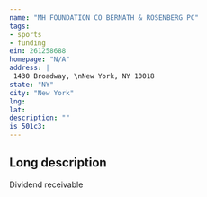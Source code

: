 ```yaml
---
name: "MH FOUNDATION CO BERNATH & ROSENBERG PC"
tags:
- sports
- funding
ein: 261258688
homepage: "N/A"
address: |
 1430 Broadway, \nNew York, NY 10018
state: "NY"
city: "New York"
lng: 
lat: 
description: ""
is_501c3: 
---
```


## Long description

Dividend receivable
